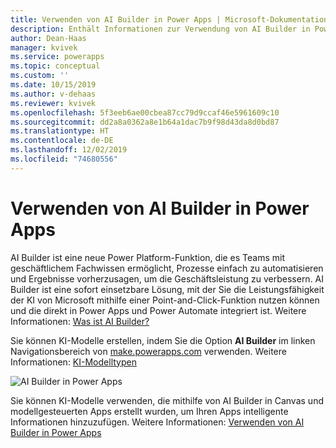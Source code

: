 ```yaml
---
title: Verwenden von AI Builder in Power Apps | Microsoft-Dokumentation
description: Enthält Informationen zur Verwendung von AI Builder in Power Apps.
author: Dean-Haas
manager: kvivek
ms.service: powerapps
ms.topic: conceptual
ms.custom: ''
ms.date: 10/15/2019
ms.author: v-dehaas
ms.reviewer: kvivek
ms.openlocfilehash: 5f3eeb6ae00cbea87cc79d9ccaf46e5961609c10
ms.sourcegitcommit: dd2a8a0362a8e1b64a1dac7b9f98d43da8d0bd87
ms.translationtype: HT
ms.contentlocale: de-DE
ms.lasthandoff: 12/02/2019
ms.locfileid: "74680556"
---
```

# <a name="use-ai-builder-in-power-apps"></a>Verwenden von AI Builder in Power Apps

AI Builder ist eine neue Power Platform-Funktion, die es Teams mit geschäftlichem Fachwissen ermöglicht, Prozesse einfach zu automatisieren und Ergebnisse vorherzusagen, um die Geschäftsleistung zu verbessern. AI Builder ist eine sofort einsetzbare Lösung, mit der Sie die Leistungsfähigkeit der KI von Microsoft mithilfe einer Point-and-Click-Funktion nutzen können und die direkt in Power Apps und Power Automate integriert ist. Weitere Informationen: [Was ist AI Builder?](/ai-builder/)

Sie können KI-Modelle erstellen, indem Sie die Option **AI Builder** im linken Navigationsbereich von [make.powerapps.com](https://make.powerapps.com) verwenden. Weitere Informationen: [KI-Modelltypen](/ai-builder/model-types)

![AI Builder in Power Apps](media/ai-builder.png "AI Builder in Power Apps")

Sie können KI-Modelle verwenden, die mithilfe von AI Builder in Canvas und modellgesteuerten Apps erstellt wurden, um Ihren Apps intelligente Informationen hinzuzufügen. Weitere Informationen: [Verwenden von AI Builder in Power Apps](/ai-builder/use-in-powerapps-overview)
